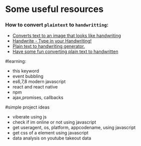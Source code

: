 # Some useful resources

### How to convert `plaintext` to `handwritting`:
- [Converts text to an image that looks like handwriting](https://pythonawesome.com/converts-text-to-an-image-that-looks-like-handwriting/)
- [Handwrite - Type in your Handwriting!](https://pypi.org/project/handwrite/)
- [Plain text to handwriting generator.](https://thesage21.github.io/handwritten/)
- [Have some fun converting plain text to handwritten](https://www.opensourceforu.com/2016/11/converting-plain-text-handwritten/?amp)

#learning:
- this keyword
- event bubbling
- es6,7,8 modern javascript
- react and react native
- npm
- ajax,promises, callbacks



#simple project ideas
- viberate using js
- check if im online or not using javascript
- get useragent, os, platform, appcodename,  using javascript
- get css of a element using javascript
- data analysis on youtube takeout data


